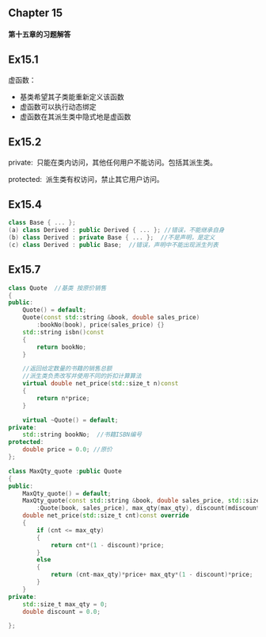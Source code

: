 ## Chapter 15
#### **第十五章的习题解答**

## Ex15.1
虚函数：
- 基类希望其子类能重新定义该函数
- 虚函数可以执行动态绑定
- 虚函数在其派生类中隐式地是虚函数

## Ex15.2
private:
  只能在类内访问，其他任何用户不能访问。包括其派生类。
  
protected:
  派生类有权访问，禁止其它用户访问。

## Ex15.4
```C++
class Base { ... };
(a) class Derived : public Derived { ... }; //错误，不能继承自身
(b) class Derived : private Base { ... };  //不是声明，是定义
(c) class Derived : public Base;  //错误，声明中不能出现派生列表
```

## Ex15.7
```C++
class Quote  //基类 按原价销售
{
public:
	Quote() = default;
	Quote(const std::string &book, double sales_price)
		:bookNo(book), price(sales_price) {}
	std::string isbn()const
	{
		return bookNo;
	}

	//返回给定数量的书籍的销售总额
	//派生类负责改写并使用不同的折扣计算算法
	virtual double net_price(std::size_t n)const
	{
		return n*price;
	}

	virtual ~Quote() = default;
private:
	std::string bookNo;  //书籍ISBN编号
protected:
	double price = 0.0; //原价
};

class MaxQty_quote :public Quote
{
public:
	MaxQty_quote() = default;
	MaxQty_quote(const std::string &book, double sales_price, std::size_t maxqty, double mdiscount)
		:Quote(book, sales_price), max_qty(max_qty), discount(mdiscount) {}
	double net_price(std::size_t cnt)const override
	{
		if (cnt <= max_qty)
		{
			return cnt*(1 - discount)*price;
		}
		else
		{
			return (cnt-max_qty)*price+ max_qty*(1 - discount)*price;
		}
	}
private:
	std::size_t max_qty = 0;
	double discount = 0.0;

};
```
